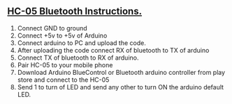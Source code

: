 ## **<u>HC-05 Bluetooth Instructions.</u>**

1. Connect GND to ground
2. Connect +5v to +5v of Arduino
3. Connect arduino to PC and upload the code.
4. After uploading the code connect RX of bluetooth to TX of arduino
5. Connect TX of bluetooth to RX of arduino.
6. Pair HC-05 to your mobile phone
7. Download Arduino BlueControl or Bluetooth arduino controller from play store and connect to the HC-05
8. Send 1 to turn of LED and send any other to turn ON the arduino default LED.